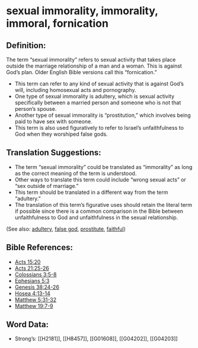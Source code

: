 # sexual immorality, immorality, immoral, fornication

## Definition:

The term “sexual immorality” refers to sexual activity that takes place outside the marriage relationship of a man and a woman. This is against God’s plan. Older English Bible versions call this “fornication.”

* This term can refer to any kind of sexual activity that is against God’s will, including homosexual acts and pornography.
* One type of sexual immorality is adultery, which is sexual activity specifically between a married person and someone who is not that person’s spouse.
* Another type of sexual immorality is “prostitution,” which involves being paid to have sex with someone.
* This term is also used figuratively to refer to Israel’s unfaithfulness to God when they worshiped false gods.

## Translation Suggestions:

* The term “sexual immorality” could be translated as “immorality” as long as the correct meaning of the term is understood.
* Other ways to translate this term could include “wrong sexual acts” or “sex outside of marriage.”
* This term should be translated in a different way from the term “adultery.”
* The translation of this term’s figurative uses should retain the literal term if possible since there is a common comparison in the Bible between unfaithfulness to God and unfaithfulness in the sexual relationship.

(See also: [adultery](../kt/adultery.md), [false god](../kt/falsegod.md), [prostitute](../other/prostitute.md), [faithful](../kt/faithful.md))

## Bible References:

* [Acts 15:20](rc://en/tn/help/act/15/20)
* [Acts 21:25-26](rc://en/tn/help/act/21/25)
* [Colossians 3:5-8](rc://en/tn/help/col/03/05)
* [Ephesians 5:3](rc://en/tn/help/eph/05/03)
* [Genesis 38:24-26](rc://en/tn/help/gen/38/24)
* [Hosea 4:13-14](rc://en/tn/help/hos/04/13)
* [Matthew 5:31-32](rc://en/tn/help/mat/05/31)
* [Matthew 19:7-9](rc://en/tn/help/mat/19/07)

## Word Data:

* Strong’s: [[H2181]], [[H8457]], [[G01608]], [[G04202]], [[G04203]]
